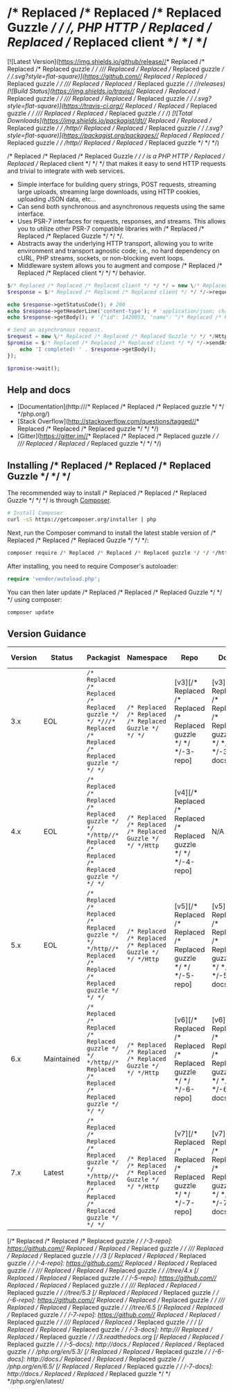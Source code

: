 /* Replaced /* Replaced /* Replaced Guzzle */ */ */, PHP HTTP /* Replaced /* Replaced /* Replaced client */ */ */
=======================

[![Latest Version](https://img.shields.io/github/release//* Replaced /* Replaced /* Replaced guzzle */ */ *///* Replaced /* Replaced /* Replaced guzzle */ */ */.svg?style=flat-square)](https://github.com//* Replaced /* Replaced /* Replaced guzzle */ */ *///* Replaced /* Replaced /* Replaced guzzle */ */ *//releases)
[![Build Status](https://img.shields.io/travis//* Replaced /* Replaced /* Replaced guzzle */ */ *///* Replaced /* Replaced /* Replaced guzzle */ */ */.svg?style=flat-square)](https://travis-ci.org//* Replaced /* Replaced /* Replaced guzzle */ */ *///* Replaced /* Replaced /* Replaced guzzle */ */ */)
[![Total Downloads](https://img.shields.io/packagist/dt//* Replaced /* Replaced /* Replaced guzzle */ */ */http//* Replaced /* Replaced /* Replaced guzzle */ */ */.svg?style=flat-square)](https://packagist.org/packages//* Replaced /* Replaced /* Replaced guzzle */ */ */http//* Replaced /* Replaced /* Replaced guzzle */ */ */)

/* Replaced /* Replaced /* Replaced Guzzle */ */ */ is a PHP HTTP /* Replaced /* Replaced /* Replaced client */ */ */ that makes it easy to send HTTP requests and
trivial to integrate with web services.

- Simple interface for building query strings, POST requests, streaming large
  uploads, streaming large downloads, using HTTP cookies, uploading JSON data,
  etc...
- Can send both synchronous and asynchronous requests using the same interface.
- Uses PSR-7 interfaces for requests, responses, and streams. This allows you
  to utilize other PSR-7 compatible libraries with /* Replaced /* Replaced /* Replaced Guzzle */ */ */.
- Abstracts away the underlying HTTP transport, allowing you to write
  environment and transport agnostic code; i.e., no hard dependency on cURL,
  PHP streams, sockets, or non-blocking event loops.
- Middleware system allows you to augment and compose /* Replaced /* Replaced /* Replaced client */ */ */ behavior.

```php
$/* Replaced /* Replaced /* Replaced client */ */ */ = new \/* Replaced /* Replaced /* Replaced Guzzle */ */ */Http\Client();
$response = $/* Replaced /* Replaced /* Replaced client */ */ */->request('GET', 'https://api.github.com/repos//* Replaced /* Replaced /* Replaced guzzle */ */ *///* Replaced /* Replaced /* Replaced guzzle */ */ */');

echo $response->getStatusCode(); # 200
echo $response->getHeaderLine('content-type'); # 'application/json; charset=utf8'
echo $response->getBody(); # '{"id": 1420053, "name": "/* Replaced /* Replaced /* Replaced guzzle */ */ */", ...}'

# Send an asynchronous request.
$request = new \/* Replaced /* Replaced /* Replaced Guzzle */ */ */Http\/* Replaced /* Replaced /* Replaced Psr7 */ */ */\Request('GET', 'http://httpbin.org');
$promise = $/* Replaced /* Replaced /* Replaced client */ */ */->sendAsync($request)->then(function ($response) {
    echo 'I completed! ' . $response->getBody();
});

$promise->wait();
```

## Help and docs

- [Documentation](http:///* Replaced /* Replaced /* Replaced guzzle */ */ */php.org/)
- [Stack Overflow](http://stackoverflow.com/questions/tagged//* Replaced /* Replaced /* Replaced guzzle */ */ */)
- [Gitter](https://gitter.im//* Replaced /* Replaced /* Replaced guzzle */ */ *///* Replaced /* Replaced /* Replaced guzzle */ */ */)


## Installing /* Replaced /* Replaced /* Replaced Guzzle */ */ */

The recommended way to install /* Replaced /* Replaced /* Replaced Guzzle */ */ */ is through
[Composer](http://getcomposer.org).

```bash
# Install Composer
curl -sS https://getcomposer.org/installer | php
```

Next, run the Composer command to install the latest stable version of /* Replaced /* Replaced /* Replaced Guzzle */ */ */:

```bash
composer require /* Replaced /* Replaced /* Replaced guzzle */ */ */http//* Replaced /* Replaced /* Replaced guzzle */ */ */
```

After installing, you need to require Composer's autoloader:

```php
require 'vendor/autoload.php';
```

You can then later update /* Replaced /* Replaced /* Replaced Guzzle */ */ */ using composer:

 ```bash
composer update
 ```


## Version Guidance

| Version | Status     | Packagist           | Namespace    | Repo                | Docs                | PSR-7 | PHP Version |
|---------|------------|---------------------|--------------|---------------------|---------------------|-------|-------------|
| 3.x     | EOL        | `/* Replaced /* Replaced /* Replaced guzzle */ */ *///* Replaced /* Replaced /* Replaced guzzle */ */ */`     | `/* Replaced /* Replaced /* Replaced Guzzle */ */ */`     | [v3][/* Replaced /* Replaced /* Replaced guzzle */ */ */-3-repo] | [v3][/* Replaced /* Replaced /* Replaced guzzle */ */ */-3-docs] | No    | >= 5.3.3    |
| 4.x     | EOL        | `/* Replaced /* Replaced /* Replaced guzzle */ */ */http//* Replaced /* Replaced /* Replaced guzzle */ */ */` | `/* Replaced /* Replaced /* Replaced Guzzle */ */ */Http` | [v4][/* Replaced /* Replaced /* Replaced guzzle */ */ */-4-repo] | N/A                 | No    | >= 5.4      |
| 5.x     | EOL        | `/* Replaced /* Replaced /* Replaced guzzle */ */ */http//* Replaced /* Replaced /* Replaced guzzle */ */ */` | `/* Replaced /* Replaced /* Replaced Guzzle */ */ */Http` | [v5][/* Replaced /* Replaced /* Replaced guzzle */ */ */-5-repo] | [v5][/* Replaced /* Replaced /* Replaced guzzle */ */ */-5-docs] | No    | >= 5.4      |
| 6.x     | Maintained | `/* Replaced /* Replaced /* Replaced guzzle */ */ */http//* Replaced /* Replaced /* Replaced guzzle */ */ */` | `/* Replaced /* Replaced /* Replaced Guzzle */ */ */Http` | [v6][/* Replaced /* Replaced /* Replaced guzzle */ */ */-6-repo] | [v6][/* Replaced /* Replaced /* Replaced guzzle */ */ */-6-docs] | Yes   | >= 5.5      |
| 7.x     | Latest     | `/* Replaced /* Replaced /* Replaced guzzle */ */ */http//* Replaced /* Replaced /* Replaced guzzle */ */ */` | `/* Replaced /* Replaced /* Replaced Guzzle */ */ */Http` | [v7][/* Replaced /* Replaced /* Replaced guzzle */ */ */-7-repo] | [v7][/* Replaced /* Replaced /* Replaced guzzle */ */ */-7-docs] | Yes   | >= 7.2      |

[/* Replaced /* Replaced /* Replaced guzzle */ */ */-3-repo]: https://github.com//* Replaced /* Replaced /* Replaced guzzle */ */ *///* Replaced /* Replaced /* Replaced guzzle */ */ */3
[/* Replaced /* Replaced /* Replaced guzzle */ */ */-4-repo]: https://github.com//* Replaced /* Replaced /* Replaced guzzle */ */ *///* Replaced /* Replaced /* Replaced guzzle */ */ *//tree/4.x
[/* Replaced /* Replaced /* Replaced guzzle */ */ */-5-repo]: https://github.com//* Replaced /* Replaced /* Replaced guzzle */ */ *///* Replaced /* Replaced /* Replaced guzzle */ */ *//tree/5.3
[/* Replaced /* Replaced /* Replaced guzzle */ */ */-6-repo]: https://github.com//* Replaced /* Replaced /* Replaced guzzle */ */ *///* Replaced /* Replaced /* Replaced guzzle */ */ *//tree/6.5
[/* Replaced /* Replaced /* Replaced guzzle */ */ */-7-repo]: https://github.com//* Replaced /* Replaced /* Replaced guzzle */ */ *///* Replaced /* Replaced /* Replaced guzzle */ */ */
[/* Replaced /* Replaced /* Replaced guzzle */ */ */-3-docs]: http:///* Replaced /* Replaced /* Replaced guzzle */ */ */3.readthedocs.org
[/* Replaced /* Replaced /* Replaced guzzle */ */ */-5-docs]: http://docs./* Replaced /* Replaced /* Replaced guzzle */ */ */php.org/en/5.3/
[/* Replaced /* Replaced /* Replaced guzzle */ */ */-6-docs]: http://docs./* Replaced /* Replaced /* Replaced guzzle */ */ */php.org/en/6.5/
[/* Replaced /* Replaced /* Replaced guzzle */ */ */-7-docs]: http://docs./* Replaced /* Replaced /* Replaced guzzle */ */ */php.org/en/latest/
